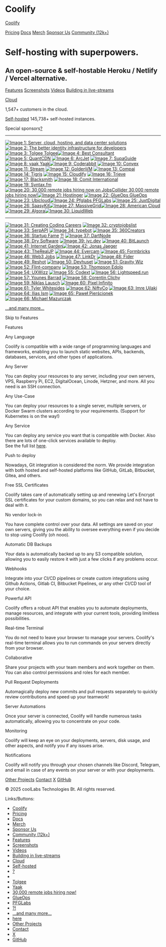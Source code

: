 Coolify
===============
 

[Coolify](https://coolify.io/)

[Pricing](https://coolify.io/pricing) [Docs](https://coolify.io/docs/) [Merch](https://shop.coollabs.io/?utm_source=coolify) [Sponsor Us](https://coolify.io/sponsorships) [Community (12k+)](https://coolify.io/discord)

Self-hosting with superpowers.
==============================

An open-source & self-hostable Heroku / Netlify / Vercel alternative.
---------------------------------------------------------------------

[Features](https://coolify.io/#features) [Screenshots](https://coolify.io/docs/screenshots) [Videos](https://coolify.io/docs/videos) [Building in live-streams](https://twitch.tv/heyandras)

[Cloud](https://coolify.io/cloud)

1,547+ customers in the cloud.

[Self-hosted](https://coolify.io/self-hosted) 145,738+ self-hosted instances.

Special sponsors[?](https://github.com/sponsors/coollabsio/sponsorships?tier_id=334953&preview=false)

* * *

[![Image 1: Server, cloud, hosting, and data center solutions](https://coolify.io/_astro/hetzner.nez37qf3_Z1teiAk.webp)](http://htznr.li/CoolifyXHetzner) [![Image 2: The better identity infrastructure for developers](https://coolify.io/_astro/logto.D-TlE39r_2v7a3O.webp)](https://logto.io/?ref=coolify.io&utm_source=coolify.io) [![Image 3: Tolgee](https://coolify.io/_astro/tolgee.BCuyfScT_5E0I6.svg) Tolgee](https://tolgee.io/?ref=coolify.io&utm_source=coolify.io)[![Image 4: Best Consultant](https://coolify.io/_astro/bc.CjXAqTRI_1ee9oJ.webp)](https://bc.direct/?ref=coolify.io&utm_source=coolify.io) [![Image 5: QuantCDN](https://coolify.io/_astro/quant.CpvAktym_Z1V74Rn.svg)](https://www.quantcdn.io/?ref=coolify.io&utm_source=coolify.io) [![Image 6: ArcJet](https://coolify.io/_astro/arcjet.BeeupE2T_IM37O.svg)](https://arcjet.com/?ref=coolify.io&utm_source=coolify.io) [![Image 7: SupaGuide](https://coolify.io/_astro/supaguide.CuQ3XhHV_2el3b0.webp)](https://supa.guide/?ref=coolify.io&utm_source=coolify.io)[![Image 8: yaak](https://coolify.io/_astro/yaak.BwHv87QJ_fkAa4.webp) Yaak](https://yaak.app/?ref=coolify.io&utm_source=coolify.io)[![Image 9: Coderabbit](https://coolify.io/_astro/coderabbit.DDrGMEx3_Z1P71SC.svg)](https://coderabbit.ai/?ref=coolify.io&utm_source=coolify.io) [![Image 10: Convex](https://coolify.io/_astro/convex.B1-Vgmx5_Z1AUEX.svg)](https://convex.link/coolify.io) [![Image 11: Stream](https://coolify.io/_astro/stream.Ym0BR3r2_ZC0MuR.svg)](https://getstream.io/?utm_source=opensource&utm_medium=referral&utm_content=&utm_campaign=coolifyq12025) [![Image 12: GoldenVM](https://coolify.io/_astro/goldenvm.BBnu4pT4_ZLsbzU.webp)](https://billing.goldenvm.com/?ref=coolify.io&utm_source=coolify.io) [![Image 13: Compai](https://coolify.io/_astro/compai.yPnKzkqT_tAOp6.svg)](https://www.trycomp.ai/?ref=coolify.io&utm_source=coolify.io) [![Image 14: Tigris](https://coolify.io/_astro/tigris.Cdj4x-3C_Z2wfBuI.svg)](https://www.tigrisdata.com/?ref=coolify.io&utm_source=coolify.io) [![Image 15: Cloudify](https://coolify.io/_astro/cloudify.BCopE-JR_IqbNG.svg)](https://cloudify.ro/?ref=coolify.io&utm_source=coolify.io) [![Image 16: Trieve](https://coolify.io/_astro/trieve_bg.C4ZUCMf9_Z1DLkf3.webp)](https://trieve.ai/?ref=coolify.io&utm_source=coolify.io) [![Image 17: Blacksmith](https://coolify.io/_astro/blacksmith.BDk4c_rO_2m83tR.svg)](https://blacksmith.sh/?ref=coolify.io&utm_source=coolify.io) [![Image 18: Comit International](https://coolify.io/_astro/comit-color.BC3AZ0bB_1Bh8sY.svg)](https://comit.international/?ref=coolify.io&utm_source=coolify.io)  [![Image 19: Syntax.fm](https://coolify.io/_astro/syntax.C_Y9WvX3_Z2fefwr.svg)](https://syntax.fm/?ref=coolify.io&utm_source=coolify.io) [![Image 20: 30,000 remote jobs hiring now on JobsCollider](https://coolify.io/_astro/jobscollider.DoHpvAD6_Z1dyHVr.svg) 30,000 remote jobs hiring now!](https://jobscollider.com/remote-jobs?ref=coolify.io&utm_source=coolify.io)[![Image 21: Hostinger](https://coolify.io/_astro/hostinger.LyUReORX_NbI1h.svg)](https://www.hostinger.com/vps/coolify-hosting?ref=coolify.io&utm_source=coolify.io) [![Image 22: GlueOps](https://coolify.io/_astro/glueops.R7I82vaD_Zqlm7j.webp) GlueOps](https://www.glueops.dev/?ref=coolify.io&utm_source=coolify.io) [![Image 23: Ubicloud](https://coolify.io/_astro/ubicloud.PV2KSDjV_16kb94.svg)](https://www.ubicloud.com/?ref=coolify.io&utm_source=coolify.io)[![Image 24: Pfglabs](https://coolify.io/_astro/pfglabs.BVK-Lqke_ezPOK.svg) PFGLabs](https://pfglabs.com/?ref=coolify.io&utm_source=coolify.io) [![Image 25: JuxtDigital](https://coolify.io/_astro/juxtdigital.DiHVzNVI_1vk07e.webp)](https://juxtdigital.com/?ref=coolify.io&utm_source=coolify.io)[![Image 26: SaasyKit](https://coolify.io/saasykit.webp)](https://saasykit.com/?ref=coolify.io&utm_source=coolify.io)[![Image 27: MassiveGrid](https://coolify.io/_astro/massivegrid.4CqxWCqz_1MgM0B.svg)](https://massivegrid.com/?ref=coolify.io&utm_source=coolify.io)[![Image 28: American Cloud](https://coolify.io/_astro/americancloud.CtKnVqdC_12q8Tr.svg)](https://americancloud.com/?ref=coolify.io&utm_source=coolify.io)[![Image 29: Algora](https://coolify.io/_astro/algora.DdNnXbRz_Z1zCKCi.svg)](https://algora.io/?ref=coolify.io&utm_source=coolify.io)[![Image 30: LiquidWeb](https://coolify.io/_astro/liquid.CgFvYIhW_120VFE.svg)](https://liquidweb.com/?ref=coolify.io&utm_source=coolify.io)

* * *

[![Image 31: Creating Coding Careers](https://github.com/cccareers.png)](https://cccareers.org/?utm_source=coolify.io) [![Image 32: cryptojobslist](https://github.com/cryptojobslist.png)](https://cryptojobslist.com/?utm_source=coolify.io) [![Image 33: SerpAPI](https://github.com/serpapi.png)](https://serpapi.com/?utm_source=coolify.io) [![Image 34: typebot](https://cdn.bsky.app/img/avatar/plain/did:plc:gwxcta3pccyim4z5vuultdqx/bafkreig23hci7e2qpdxicsshnuzujbcbcgmydxhbybkewszdezhdodv42m@jpeg)](https://typebot.io/?utm_source=coolify.io) [![Image 35: 360Creators](https://opencollective-production.s3.us-west-1.amazonaws.com/account-avatar/503e0953-bff7-4296-b4cc-5e36d40eecc0/icon-360creators.png)](https://360creators.com/?utm_source=coolify.io) [![Image 36: Startup Fame](https://github.com/startupfame.png)](https://startupfa.me/?utm_source=coolify.io) [?!](https://github.com/sponsors/coollabsio/sponsorships?tier_id=61570&preview=false) [![Image 37: DartNode](https://github.com/dartnode.png)](https://dartnode.com/?utm_source=coolify.io) [![Image 38: Dry Software](https://github.com/dry-software.png)](https://dry.software/?utm_source=coolify.io) [![Image 39: jyc.dev](https://github.com/jycouet.png)](https://bsky.app/profile/jyc.dev) [![Image 40: BitLaunch](https://github.com/bitlaunchio.png)](https://bitlaunch.io/?utm_source=coolify.io)[![Image 41: Internet Garden](https://coolify.io/internetgarden.ico)](https://internetgarden.co/?utm_source=coolify.io)[![Image 42: Jonas Jaeger](https://github.com/toxin20.png)](https://jonasjaeger.com/?utm_source=coolify.io) [![Image 43: TheRealJP](https://github.com/therealjp.png)](https://github.com/therealjp?utm_source=coolify.io) [![Image 44: Evercam](https://github.com/evercam.png)](https://evercam.io/?utm_source=coolify.io) [![Image 45: Formbricks](https://github.com/formbricks.png)](https://formbricks.com/?utm_source=coolify.io) [![Image 46: Web3 Jobs](https://coolify.io/_astro/web3jobs.DwiNQaW9_vO2WE.webp)](https://web3.career/?utm_source=coolify.io) [![Image 47: LinkDr](https://github.com/LLM-Inc.png)](https://linkdr.com/?utm_source=coolify.io)  [![Image 48: Fider](https://github.com/getfider.png)](https://fider.io/?utm_source=coolify.io) [![Image 49: Reshot](https://coolify.io/_astro/reshotai.BuunC-U0_Z1nmW7F.webp)](https://www.reshot.ai/?utm_source=coolify.io) [![Image 50: Devhuset](https://github.com/devhuset.png)](https://devhuset.no/?utm_source=coolify.io)  [](https://www.runpod.io/?utm_source=coolify.io)[![Image 51: Gravity Wiz](https://github.com/gravitywiz.png)](http://gravitywiz.com/?utm_source=coolify.io)  [![Image 52: Flint-company](https://github.com/Flint-company.png)](https://www.flint.sh/en/home?utm_source=coolify.io) [![Image 53: Thompson Edolo](https://github.com/verygreenboi.png)](https://x.com/mrsmith9ja?utm_source=coolify.io) [![Image 54: UXWizz](https://github.com/UXWizz.png)](https://www.uxwizz.com/?utm_source=coolify.io) [![Image 55: Codext](https://coolify.io/_astro/codext.ftFnO991_Z1bk95j.webp)](https://codext.link/coolify-io?utm_source=coolify.io) [![Image 56: Lightspeed.run](https://github.com/lightspeedrun.png)](https://lightspeed.run/?utm_source=coolify.io) [![Image 57: Younes Barrad](https://github.com/Flowko.png)](https://barrad.me/?utm_source=coolify.io)  [![Image 58: Corentin Clichy](https://github.com/corentinclichy.png)](https://github.com/corentinclichy) [![Image 59: Niklas Lausch](https://github.com/Niki2k1.png)](https://github.com/Niki2k1) [![Image 60: Pixel Infinito](https://github.com/pixelinfinito.png)](https://pixel.ao/?utm_source=coolify.io) [![Image 61: Tyler Whitesides](https://avatars.githubusercontent.com/u/12365916?s=52&v=4)](https://github.com/whitesidest) [![Image 62: NiftyCo](https://github.com/aniftyco.png)](https://github.com/aniftyco) [![Image 63: Imre Ujlaki](https://github.com/iujlaki.png)](https://github.com/iujlaki) [![Image 64: Ilias Ism](https://github.com/Illyism.png)](https://il.ly/?utm_source=coolify.io) [![Image 65: Paweł Pierścionek](https://github.com/urtho.png)](https://github.com/urtho) [![Image 66: Michael Mazurczak](https://github.com/monocursive.png)](https://github.com/monocursive)

[...and many more...](https://github.com/sponsors/coollabsio)

Skip to Features

Features

Any Language

Coolify is compatible with a wide range of programming languages and frameworks, enabling you to launch static websites, APIs, backends, databases, services, and other types of applications.

Any Server

You can deploy your resources to any server, including your own servers, VPS, Raspberry Pi, EC2, DigitalOcean, Linode, Hetzner, and more. All you need is an SSH connection.

Any Use-Case

You can deploy your resources to a single server, multiple servers, or Docker Swarm clusters according to your requirements. (Support for Kubernetes is on the way!)

Any Service

You can deploy any service you want that is compatible with Docker. Also there are lots of one-click services available to deploy.  
See the full list [here](https://coolify.io/docs/services?utm_source=coolify.io).

Push to deploy

Nowadays, Git integration is considered the norm. We provide integration with both hosted and self-hosted platforms like GitHub, GitLab, Bitbucket, Gitea, and others.

Free SSL Certificates

Coolify takes care of automatically setting up and renewing Let's Encrypt SSL certificates for your custom domains, so you can relax and not have to deal with it.

No vendor lock-in

You have complete control over your data. All settings are saved on your own servers, giving you the ability to oversee everything even if you decide to stop using Coolify (oh nooo).

Automatic DB Backups

Your data is automatically backed up to any S3 compatible solution, allowing you to easily restore it with just a few clicks if any problems occur.

Webhooks

Integrate into your CI/CD pipelines or create custom integrations using Github Actions, Gitlab CI, Bitbucket Pipelines, or any other CI/CD tool of your choice.

Powerful API

Coolify offers a robust API that enables you to automate deployments, manage resources, and integrate with your current tools, providing limitless possibilities.

Real-time Terminal

You do not need to leave your browser to manage your servers. Coolify's real-time terminal allows you to run commands on your servers directly from your browser.

Collaborative

Share your projects with your team members and work together on them. You can also control permissions and roles for each member.

Pull Request Deployments

Automagically deploy new commits and pull requests separately to quickly review contributions and speed up your teamwork!

Server Automations

Once your server is connected, Coolify will handle numerous tasks automatically, allowing you to concentrate on your code.

Monitoring

Coolify will keep an eye on your deployments, servers, disk usage, and other aspects, and notify you if any issues arise.

Notifications

Coolify will notify you through your chosen channels like Discord, Telegram, and email in case of any events on your server or with your deployments.

[Other Projects](https://coollabs.io/projects/) [Contact](https://coolify.io/docs/contact) [X](https://twitter.com/coolifyio) [GitHub](https://github.com/coollabsio/coolify)[](https://coolify.io/discord)

© 2025 coolLabs Technologies Bt. All rights reserved.

Links/Buttons:
- [Coolify](https://coolify.io/)
- [Pricing](https://coolify.io/pricing)
- [Docs](https://coolify.io/docs/)
- [Merch](https://shop.coollabs.io/?utm_source=coolify)
- [Sponsor Us](https://coolify.io/sponsorships)
- [Community (12k+)](https://coolify.io/discord)
- [Features](https://coolify.io/#features)
- [Screenshots](https://coolify.io/docs/screenshots)
- [Videos](https://coolify.io/docs/videos)
- [Building in live-streams](https://twitch.tv/heyandras)
- [Cloud](https://coolify.io/cloud)
- [Self-hosted](https://coolify.io/self-hosted)
- [?](https://github.com/sponsors/coollabsio/sponsorships?tier_id=334953&preview=false)
- [](https://github.com/monocursive)
- [Tolgee](https://tolgee.io/?ref=coolify.io&utm_source=coolify.io)
- [Yaak](https://yaak.app/?ref=coolify.io&utm_source=coolify.io)
- [30,000 remote jobs hiring now!](https://jobscollider.com/remote-jobs?ref=coolify.io&utm_source=coolify.io)
- [GlueOps](https://www.glueops.dev/?ref=coolify.io&utm_source=coolify.io)
- [PFGLabs](https://pfglabs.com/?ref=coolify.io&utm_source=coolify.io)
- [?!](https://github.com/sponsors/coollabsio/sponsorships?tier_id=61570&preview=false)
- [...and many more...](https://github.com/sponsors/coollabsio)
- [here](https://coolify.io/docs/services?utm_source=coolify.io)
- [Other Projects](https://coollabs.io/projects/)
- [Contact](https://coolify.io/docs/contact)
- [X](https://twitter.com/coolifyio)
- [GitHub](https://github.com/coollabsio/coolify)
